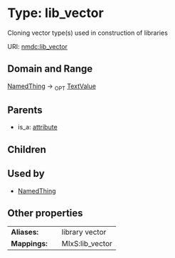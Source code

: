 
# Type: lib_vector


Cloning vector type(s) used in construction of libraries

URI: [nmdc:lib_vector](https://microbiomedata/meta/lib_vector)


## Domain and Range

[NamedThing](NamedThing.md) ->  <sub>OPT</sub> [TextValue](TextValue.md)

## Parents

 *  is_a: [attribute](attribute.md)

## Children


## Used by

 * [NamedThing](NamedThing.md)

## Other properties

|  |  |  |
| --- | --- | --- |
| **Aliases:** | | library vector |
| **Mappings:** | | MIxS:lib_vector |

